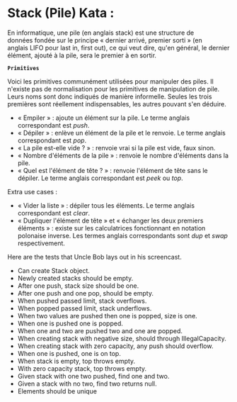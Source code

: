 # Stack (Pile) Kata :
En informatique, une pile (en anglais stack) est une structure de données fondée sur le principe
« dernier arrivé, premier sorti » (en anglais LIFO pour last in, first out), ce qui veut dire, qu&#39;en
général, le dernier élément, ajouté à la pile, sera le premier à en sortir.

**`Primitives`**

Voici les primitives communément utilisées pour manipuler des piles. Il n'existe pas de normalisation pour les primitives de manipulation de pile. Leurs noms sont donc indiqués de manière informelle. Seules les trois premières sont réellement indispensables, les autres pouvant s'en déduire.
 - « Empiler » : ajoute un élément sur la pile. Le terme anglais correspondant est _push_.
 - « Dépiler » : enlève un élément de la pile et le renvoie. Le terme anglais correspondant est _pop_.
 - « La pile est-elle vide ? » : renvoie vrai si la pile est vide, faux sinon.
 - « Nombre d'éléments de la pile » : renvoie le nombre d'éléments dans la pile.
 - « Quel est l'élément de tête ? » : renvoie l'élément de tête sans le dépiler. Le terme anglais correspondant est _peek_ ou _top_.

Extra use cases :
 - « Vider la liste » : dépiler tous les éléments. Le terme anglais correspondant est _clear_.
 - « Dupliquer l'élément de tête » et « échanger les deux premiers éléments » : existe sur les calculatrices fonctionnant en notation polonaise inverse. Les termes anglais correspondants sont _dup_ et _swap_ respectivement.

Here are the tests that Uncle Bob lays out in his screencast.
 - Can create Stack object.
 - Newly created stacks should be empty.
 - After one push, stack size should be one.
 - After one push and one pop, should be empty.
 - When pushed passed limit, stack overflows.
 - When popped passed limit, stack underflows.
 - When two values are pushed then one is popped, size is one.
 - When one is pushed one is popped.
 - When one and two are pushed two and one are popped.
 - When creating stack with negative size, should through IllegalCapacity.
 - When creating stack with zero capacity, any push should overflow.
 - When one is pushed, one is on top.
 - When stack is empty, top throws empty.
 - With zero capacity stack, top throws empty.
 - Given stack with one two pushed, find one and two.
 - Given a stack with no two, find two returns null.
 - Elements should be unique
